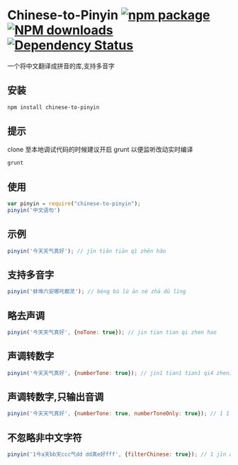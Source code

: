 # Chinese-to-Pinyin [![npm package](https://img.shields.io/npm/v/chinese-to-pinyin.svg?style=flat-square)](https://www.npmjs.org/package/chinese-to-pinyin) [![NPM downloads](https://img.shields.io/npm/dm/chinese-to-pinyin.svg?style=flat-square)](https://npmjs.org/package/chinese-to-pinyin) [![Dependency Status](https://david-dm.org/zhujun24/chinese-to-pinyin.svg?style=flat-square)](https://david-dm.org/zhujun24/chinese-to-pinyin)

一个将中文翻译成拼音的库,支持多音字

## 安装
```bash
npm install chinese-to-pinyin
```

## 提示
clone 至本地调试代码的时候建议开启 grunt 以便监听改动实时编译
```bash
grunt
```

## 使用
```js
var pinyin = require("chinese-to-pinyin");
pinyin('中文语句')
```

## 示例
```js
pinyin('今天天气真好'); // jīn tiān tiān qì zhēn hǎo
```

## 支持多音字
```js
pinyin('蚌埠六安哪吒都灵'); // bèng bù lù ān né zhā dū líng
```

## 略去声调
```js
pinyin('今天天气真好', {noTone: true}); // jin tian tian qi zhen hao
```

## 声调转数字
```js
pinyin('今天天气真好', {numberTone: true}); // jin1 tian1 tian1 qi4 zhen1 hao3
```

## 声调转数字,只输出音调
```js
pinyin('今天天气真好', {numberTone: true, numberToneOnly: true}); // 1 1 1 4 1 3
```

## 不忽略非中文字符
```js
pinyin('1今a天bb天ccc气dd dd真e好fff', {filterChinese: true}); // 1 jīn a tiān bb tiān ccc qì dd dd zhēn e hǎo fff
```
